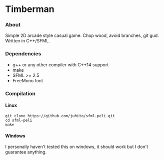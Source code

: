 # Timberman
### About
Simple 2D arcade style casual game. Chop wood, avoid branches, git gud. Written in C++/SFML.

### Dependencies
- g++ or any other compiler with C++14 support
- make
- SFML >= 2.5
- FreeMono font

### Compilation
#### Linux

```
git clone https://github.com/juhito/sfml-peli.git
cd sfml-peli
make
```

#### Windows
I personally haven't tested this on windows, it should work but I don't guarantee anything.
